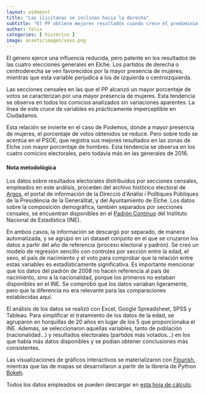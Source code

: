```yaml
---
layout: widepost
title: "Las ilicitanas se inclinan hacia la derecha"
subtitle: "El PP obtiene mejores resultados cuando crece el predominio de mujeres en las secciones censales. Sucede lo contrario en PSOE y Podemos, que registran un mayor porcentaje de votos en las zonas con mayor presencia de hombres"
author: felix 
categories: [ histórico ]
image: assets/images/sexo.png
---
```

El género ejerce una influencia reducida, pero patente en los resultados de las cuatro elecciones generales en Elche. Los partidos de derecha o centroderecha se ven favorecidos por la mayor presencia de mujeres, mientras que esta variable perjudica a los de izquierda o centroizquierda.

<div class="flourish-embed" data-src="visualisation/297173"></div><script src="https://public.flourish.studio/resources/embed.js"></script>

Las secciones censales en las que el PP alcanzó un mayor porcentaje de votos se caracterizan por una mayor presencia de mujeres. Esta tendencia se observa en todos los comicios analizados sin variaciones aparentes. La línea de este cruce de variables es prácticamente imperceptible en Ciudadanos.

Esta relación se invierte en el caso de Podemos, donde a mayor presencia de mujeres, el porcentaje de votos obtenidos se reduce. Pero sobre todo se acentúa en el PSOE, que registra sus mejores resultados en las zonas de Elche con mayor porcentaje de hombres. Esta tendencia se observa en los cuatro comicios electorales, pero todavía más en las generales de 2016.

<div class="alert alert-secondary" role="alert">
  <h4 class="alert-heading">Nota metodológica</h4>
  <p>Los datos sobre resultados electorales distribuidos por secciones censales, empleados en este análisis, proceden del archivo histórico electoral de <a href="http://www.argos.gva.es/ahe/val/buscaEleccionesV.html">Argos</a>, el portal de información de la Direcció d'Anàlisi i Polítiques Públiques de la Presidència de la Generalitat, y del Ayuntamiento de Elche. Los datos sobre la composición demográfica, también separados por secciones censales, se encuentran disponibles en el <a href="http://www.ine.es/dyngs/INEbase/es/operacion.htm?c=Estadistica_C&cid=1254736177012&menu=resultados&idp=1254734710990">Padrón Continuo</a> del Instituto Nacional de Estadística (INE).</p>
  <p>En ambos casos, la información se descargó por separado, de manera automatizada, y se agrupó en un dataset conjunto en el que se cruzaron los datos a partir del año de referencia (proceso electoral y padrón). Se creó un modelo de regresión sencillo con controles por sección entre la edad, el sexo, el país de nacimiento y el voto para comprobar que la relación entre estas variables es estadísticamente significativa. Es importante mencionar que los datos del padrón de 2008 no hacen referencia al país de nacimiento, sino a la nacionalidad, porque los primeros no estaban disponibles en el INE. Se comprobó que los datos variaban ligeramente, pero que la diferencia no era relevante para las comparaciones establecidas aquí.</p>
  <p>El análisis de los datos se realizó con Excel, Google Spreadsheet, SPSS y Tableau. Para simplificar el tratamiento de los datos de la edad, se agruparon en horquillas de 20 años en lugar de los 5 que proporcionaba el INE. Además, se seleccionaron aquellas variables, tanto de población (nacionalidad…) y resultados electorales (partidos más votados…) en los que había más datos disponibles y se podían obtener conclusiones más consistentes.</p>
  <p>Las visualizaciones de gráficos interactivos se materializaron con <a href="https://flourish.studio/">Flourish</a>, mientras que las de mapas se desarrollaron a partir de la librería de Python <a href="https://bokeh.pydata.org/en/latest/">Bokeh</a>.</p> 
  <p>Todos los datos empleados se pueden descargar en <a href="https://docs.google.com/spreadsheets/d/1Tde3VYKVakCl2x8WzAm3xa9zMZvSS9LPbvzO9r6_Oco/edit?usp=sharing">esta hoja de cálculo</a>.</p>
</div>